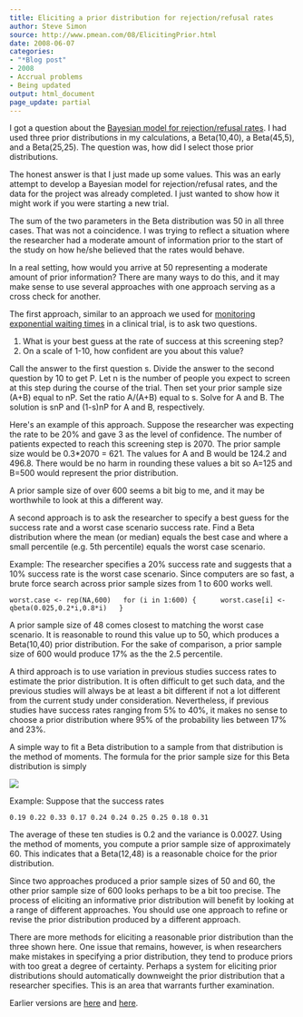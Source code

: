 ```yaml
---
title: Eliciting a prior distribution for rejection/refusal rates
author: Steve Simon
source: http://www.pmean.com/08/ElicitingPrior.html
date: 2008-06-07
categories:
- "*Blog post"
- 2008
- Accrual problems
- Being updated
output: html_document
page_update: partial
---
```

I got a question about the [Bayesian model for rejection/refusal
rates](RefusalsAndExclusions.html). I had used three prior distributions
in my calculations, a Beta(10,40), a Beta(45,5), and a Beta(25,25). The
question was, how did I select those prior distributions.

The honest answer is that I just made up some values. This was an early
attempt to develop a Bayesian model for rejection/refusal rates, and the
data for the project was already completed. I just wanted to show how it
might work if you were starting a new trial.

The sum of the two parameters in the Beta distribution was 50 in all
three cases. That was not a coincidence. I was trying to reflect a
situation where the researcher had a moderate amount of information
prior to the start of the study on how he/she believed that the rates
would behave.

In a real setting, how would you arrive at 50 representing a moderate
amount of prior information? There are many ways to do this, and it may
make sense to use several approaches with one approach serving as a
cross check for another.

The first approach, similar to an approach we used for [monitoring
exponential waiting times](ExponentialAccrual.html) in a clinical trial,
is to ask two questions.

1.  What is your best guess at the rate of success at this screening
    step?
2.  On a scale of 1-10, how confident are you about this value?

Call the answer to the first question s. Divide the answer to the second
question by 10 to get P. Let n is the number of people you expect to
screen at this step during the course of the trial. Then set your prior
sample size (A+B) equal to nP. Set the ratio A/(A+B) equal to s. Solve
for A and B.   The solution is snP and (1-s)nP for A and B, respectively.

Here's an example of this approach. Suppose the researcher was
expecting the rate to be 20% and gave 3 as the level of confidence. The
number of patients expected to reach this screening step is 2070. The
prior sample size would be 0.3*2070 = 621. The values for A and B would
be 124.2 and 496.8. There would be no harm in rounding these values a
bit so A=125 and B=500 would represent the prior distribution.

A prior sample size of over 600 seems a bit big to me, and it may be
worthwhile to look at this a different way.

A second approach is to ask the researcher to specify a best guess for
the success rate and a worst case scenario success rate. Find a Beta
distribution where the mean (or median) equals the best case and where a
small percentile (e.g. 5th percentile) equals the worst case scenario.

Example: The researcher specifies a 20% success rate and suggests that a
10% success rate is the worst case scenario. Since computers are so
fast, a brute force search across prior sample sizes from 1 to 600 works
well.

`worst.case <- rep(NA,600)   for (i in 1:600) {      worst.case[i] <- qbeta(0.025,0.2*i,0.8*i)   }`

A prior sample size of 48 comes closest to matching the worst case
scenario. It is reasonable to round this value up to 50, which produces
a Beta(10,40) prior distribution. For the sake of comparison, a prior
sample size of 600 would produce 17% as the the 2.5 percentile.

A third approach is to use variation in previous studies success rates
to estimate the prior distribution. It is often difficult to get such
data, and the previous studies will always be at least a bit different
if not a lot different from the current study under consideration.
Nevertheless, if previous studies have success rates ranging from 5% to
40%, it makes no sense to choose a prior distribution where 95% of the
probability lies between 17% and 23%.

A simple way to fit a Beta distribution to a sample from that
distribution is the method of moments. The formula for the prior sample
size for this Beta distribution is simply

![](http://www.pmean.com/new-images/08/ElicitingPrior-0801.gif)

Example: Suppose that the success rates

`0.19 0.22 0.33 0.17 0.24 0.24 0.25 0.25 0.18 0.31`

The average of these ten studies is 0.2 and the variance is 0.0027.
Using the method of moments, you compute a prior sample size of
approximately 60. This indicates that a Beta(12,48) is a reasonable
choice for the prior distribution.

Since two approaches produced a prior sample sizes of 50 and 60, the
other prior sample size of 600 looks perhaps to be a bit too precise.
The process of eliciting an informative prior distribution will benefit
by looking at a range of different approaches. You should use one
approach to refine or revise the prior distribution produced by a
different approach.

There are more methods for eliciting a reasonable prior distribution
than the three shown here. One issue that remains, however, is when
researchers make mistakes in specifying a prior distribution, they tend
to produce priors with too great a degree of certainty. Perhaps a system
for eliciting prior distributions should automatically downweight the
prior distribution that a researcher specifies. This is an area that
warrants further examination.

Earlier versions are [here][sim1] and [here][sim2].

[sim1]: http://www.pmean.com/08/ElicitingPrior.html
[sim2]: http://new.pmean.com/eliciting-prior/
